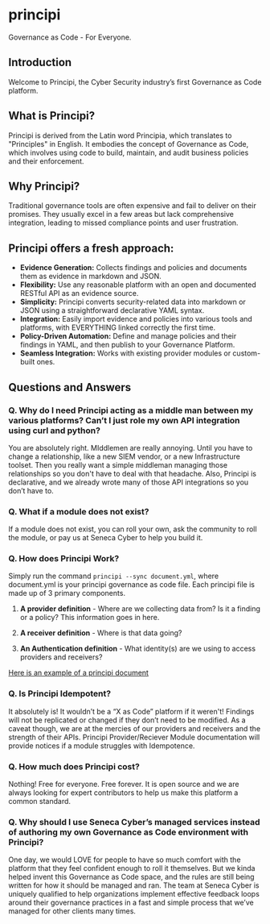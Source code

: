 # principi
Governance as Code - For Everyone. 

## Introduction

Welcome to Principi, the Cyber Security industry’s first Governance as Code platform.

## What is Principi?

Principi is derived from the Latin word Principia, which translates to "Principles" in English. It embodies the concept of Governance as Code, which involves using code to build, maintain, and audit business policies and their enforcement.

## Why Principi?

Traditional governance tools are often expensive and fail to deliver on their promises. They usually excel in a few areas but lack comprehensive integration, leading to missed compliance points and user frustration.

## Principi offers a fresh approach:

- **Evidence Generation:** Collects findings and policies and documents them as evidence in markdown and JSON.
- **Flexibility:** Use any reasonable platform with an open and documented RESTful API as an evidence source.
- **Simplicity:** Principi converts security-related data into markdown or JSON using a straightforward declarative YAML syntax.
- **Integration:** Easily import evidence and policies into various tools and platforms, with EVERYTHING linked correctly the first time.
- **Policy-Driven Automation:** Define and manage policies and their findings in YAML, and then publish to your Governance Platform.
- **Seamless Integration:** Works with existing provider modules or custom-built ones.

## Questions and Answers
### Q. Why do I need Principi acting as a middle man between my various platforms? Can’t I just role my own API integration using curl and python?  
You are absolutely right. MIddlemen are really annoying. Until you have to change a relationship, like a new SIEM vendor, or a new Infrastructure toolset. Then you really want a simple middleman managing those relationships so you don't have to deal with that headache. Also, Principi is declarative, and we already wrote many of those API integrations so you don’t have to. 

### Q. What if a module does not exist? 
If a module does not exist, you can roll your own, ask the community to roll the module, or pay us at Seneca Cyber to help you build it. 

### Q. How does Principi Work? 
Simply run the command `principi --sync document.yml`, where document.yml is your principi governance as code file. Each principi file is made up of 3 primary components. 

1. **A provider definition** - Where are we collecting data from? Is it a finding or a policy? This information goes in here.

2. **A receiver definition** - Where is that data going?

3. **An Authentication definition** - What identity(s) are we using to access providers and receivers?

[Here is an example of a principi document](https://github.com/seneca-cyber/principi/blob/main/example.yml)

### Q. Is Principi Idempotent? 
It absolutely is! It wouldn’t be a “X as Code” platform if it weren't! Findings will not be replicated or changed if they don’t need to be modified. As a caveat though, we are at the mercies of our providers and receivers and the strength of their APIs. Principi Provider/Reciever Module documentation will provide notices if a module struggles with Idempotence. 

### Q. How much does Principi cost? 
Nothing! Free for everyone. Free forever. It is open source and we are always looking for expert contributors to help us make this platform a common standard. 

### Q. Why should I use Seneca Cyber’s managed services instead of authoring my own Governance as Code environment with Principi? 
One day, we would LOVE for people to have so much comfort with the platform that they feel confident enough to roll it themselves. But we kinda helped invent this Governance as Code space, and the rules are still being written for how it should be managed and ran. The team at Seneca Cyber is uniquely qualified to help organizations implement effective feedback loops around their governance practices in a fast and simple process that we’ve managed for other clients many times.


